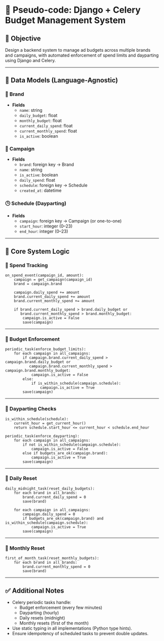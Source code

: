 
# 📄 Pseudo-code: Django + Celery Budget Management System

## 📌 Objective
Design a backend system to manage ad budgets across multiple brands and campaigns, with automated enforcement of spend limits and dayparting using Django and Celery.

---

## 🧱 Data Models (Language-Agnostic)

### 🏢 Brand
- **Fields**
  - `name`: string
  - `daily_budget`: float
  - `monthly_budget`: float
  - `current_daily_spend`: float
  - `current_monthly_spend`: float
  - `is_active`: boolean

### 📣 Campaign
- **Fields**
  - `brand`: foreign key → Brand
  - `name`: string
  - `is_active`: boolean
  - `daily_spend`: float
  - `schedule`: foreign key → Schedule
  - `created_at`: datetime

### 🕒 Schedule (Dayparting)
- **Fields**
  - `campaign`: foreign key → Campaign (or one-to-one)
  - `start_hour`: integer (0–23)
  - `end_hour`: integer (0–23)

---

## 🔁 Core System Logic

### 🔹 Spend Tracking
```pseudocode
on_spend_event(campaign_id, amount):
    campaign = get_campaign(campaign_id)
    brand = campaign.brand

    campaign.daily_spend += amount
    brand.current_daily_spend += amount
    brand.current_monthly_spend += amount

    if brand.current_daily_spend > brand.daily_budget or
       brand.current_monthly_spend > brand.monthly_budget:
        campaign.is_active = False
        save(campaign)
```

---

### 🔹 Budget Enforcement
```pseudocode
periodic_task(enforce_budget_limits):
    for each campaign in all_campaigns:
        if campaign.brand.current_daily_spend > campaign.brand.daily_budget or
           campaign.brand.current_monthly_spend > campaign.brand.monthly_budget:
            campaign.is_active = False
        else:
            if is_within_schedule(campaign.schedule):
                campaign.is_active = True
        save(campaign)
```

---

### 🔹 Dayparting Checks
```pseudocode
is_within_schedule(schedule):
    current_hour = get_current_hour()
    return schedule.start_hour <= current_hour < schedule.end_hour
```

```pseudocode
periodic_task(enforce_dayparting):
    for each campaign in all_campaigns:
        if not is_within_schedule(campaign.schedule):
            campaign.is_active = False
        else if budgets_are_ok(campaign.brand):
            campaign.is_active = True
        save(campaign)
```

---

### 🔹 Daily Reset
```pseudocode
daily_midnight_task(reset_daily_budgets):
    for each brand in all_brands:
        brand.current_daily_spend = 0
        save(brand)

    for each campaign in all_campaigns:
        campaign.daily_spend = 0
        if budgets_are_ok(campaign.brand) and is_within_schedule(campaign.schedule):
            campaign.is_active = True
        save(campaign)
```

---

### 🔹 Monthly Reset
```pseudocode
first_of_month_task(reset_monthly_budgets):
    for each brand in all_brands:
        brand.current_monthly_spend = 0
        save(brand)
```

---

## ✅ Additional Notes
- Celery periodic tasks handle:
  - Budget enforcement (every few minutes)
  - Dayparting (hourly)
  - Daily resets (midnight)
  - Monthly resets (first of the month)
- Use static typing in all implementations (Python type hints).
- Ensure idempotency of scheduled tasks to prevent double updates.
